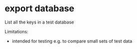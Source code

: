 # export database

List all the keys in a test database

Limitations:

-  intended for testing e.g. to compare small sets of test data
